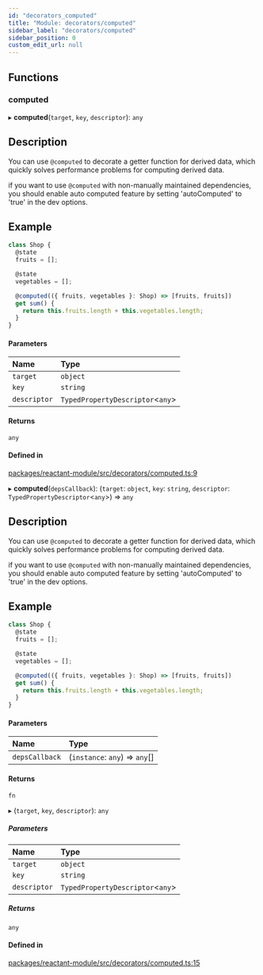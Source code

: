 ```yaml
---
id: "decorators_computed"
title: "Module: decorators/computed"
sidebar_label: "decorators/computed"
sidebar_position: 0
custom_edit_url: null
---
```


## Functions

### computed

▸ **computed**(`target`, `key`, `descriptor`): `any`

## Description

You can use `@computed` to decorate a getter function for derived data,
which quickly solves performance problems for computing derived data.

if you want to use `@computed` with non-manually maintained dependencies,
you should enable auto computed feature by setting 'autoComputed' to 'true' in the dev options.

## Example

```ts
class Shop {
  @state
  fruits = [];

  @state
  vegetables = [];

  @computed(({ fruits, vegetables }: Shop) => [fruits, fruits])
  get sum() {
    return this.fruits.length + this.vegetables.length;
  }
}
```

#### Parameters

| Name | Type |
| :------ | :------ |
| `target` | `object` |
| `key` | `string` |
| `descriptor` | `TypedPropertyDescriptor`<`any`\> |

#### Returns

`any`

#### Defined in

[packages/reactant-module/src/decorators/computed.ts:9](https://github.com/unadlib/reactant/blob/f385c7b0/packages/reactant-module/src/decorators/computed.ts#L9)

▸ **computed**(`depsCallback`): (`target`: `object`, `key`: `string`, `descriptor`: `TypedPropertyDescriptor`<`any`\>) => `any`

## Description

You can use `@computed` to decorate a getter function for derived data,
which quickly solves performance problems for computing derived data.

if you want to use `@computed` with non-manually maintained dependencies,
you should enable auto computed feature by setting 'autoComputed' to 'true' in the dev options.

## Example

```ts
class Shop {
  @state
  fruits = [];

  @state
  vegetables = [];

  @computed(({ fruits, vegetables }: Shop) => [fruits, fruits])
  get sum() {
    return this.fruits.length + this.vegetables.length;
  }
}
```

#### Parameters

| Name | Type |
| :------ | :------ |
| `depsCallback` | (`instance`: `any`) => `any`[] |

#### Returns

`fn`

▸ (`target`, `key`, `descriptor`): `any`

##### Parameters

| Name | Type |
| :------ | :------ |
| `target` | `object` |
| `key` | `string` |
| `descriptor` | `TypedPropertyDescriptor`<`any`\> |

##### Returns

`any`

#### Defined in

[packages/reactant-module/src/decorators/computed.ts:15](https://github.com/unadlib/reactant/blob/f385c7b0/packages/reactant-module/src/decorators/computed.ts#L15)

